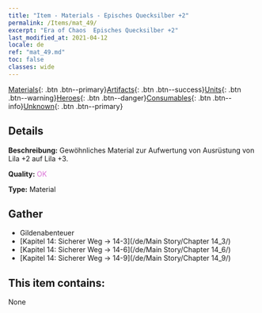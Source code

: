 ```yaml
---
title: "Item - Materials - Episches Quecksilber +2"
permalink: /Items/mat_49/
excerpt: "Era of Chaos  Episches Quecksilber +2"
last_modified_at: 2021-04-12
locale: de
ref: "mat_49.md"
toc: false
classes: wide
---
```

 [Materials](/de/Items/){: .btn .btn--primary}[Artifacts](/de/Items/Artifacts/){: .btn .btn--success}[Units](/de/Items/Units/){: .btn .btn--warning}[Heroes](/de/Items/Heroes/){: .btn .btn--danger}[Consumables](/de/Items/Consumables/){: .btn .btn--info}[Unknown](/de/Items/Unknown/){: .btn .btn--primary}

## Details
 **Beschreibung:** Gewöhnliches Material zur Aufwertung von Ausrüstung von Lila +2 auf Lila +3.

 **Quality:** <span style="color: #DA70D6">OK</span>

 **Type:** Material

## Gather

*    Gildenabenteuer 
*    [Kapitel 14: Sicherer Weg -> 14-3](/de/Main Story/Chapter 14_3/) 
*    [Kapitel 14: Sicherer Weg -> 14-6](/de/Main Story/Chapter 14_6/) 
*    [Kapitel 14: Sicherer Weg -> 14-9](/de/Main Story/Chapter 14_9/) 

## This item contains:

  None

